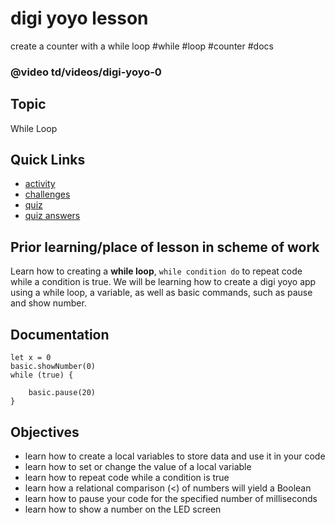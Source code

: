 # digi yoyo lesson

create a counter with a while loop #while #loop #counter #docs

### @video td/videos/digi-yoyo-0

## Topic

While Loop

## Quick Links

* [activity](/microbit/lessons/digi-yoyo/activity)
* [challenges](/microbit/lessons/digi-yoyo/challenges)
* [quiz](/microbit/lessons/digi-yoyo/quiz)
* [quiz answers](/microbit/lessons/digi-yoyo/quiz-answers)

## Prior learning/place of lesson in scheme of work

Learn how to creating a **while loop**, `while condition do` to repeat code while a condition is true. We will be learning how to create a digi yoyo app using a while loop, a variable, as well as basic commands, such as pause and show number.

## Documentation

```docs
let x = 0
basic.showNumber(0)
while (true) {

    basic.pause(20)
}
```

## Objectives

* learn how to create a local variables to store data and use it in your code
* learn how to set or change the value of a local variable
* learn how to repeat code while a condition is true
* learn how a relational comparison (<) of numbers will yield a Boolean
* learn how to pause your code for the specified number of milliseconds
* learn how to show a number on the LED screen

